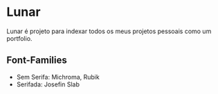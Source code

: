 # Lunar

Lunar é projeto para indexar todos os meus projetos pessoais como um portfolio.

## Font-Families

- Sem Serifa: Michroma, Rubik
- Serifada: Josefin Slab

